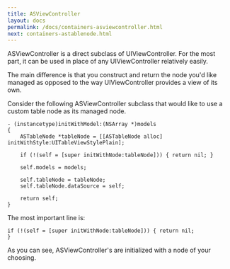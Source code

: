 ```yaml
---
title: ASViewController
layout: docs
permalink: /docs/containers-asviewcontroller.html
next: containers-astablenode.html
---
```


ASViewController is a direct subclass of UIViewController.  For the most part, it can be used in place of any UIViewController relatively easily.  

The main difference is that you construct and return the node you'd like managed as opposed to the way UIViewController provides a view of its own.

Consider the following ASViewController subclass that would like to use a custom table node as its managed node.

```
- (instancetype)initWithModel:(NSArray *)models
{
    ASTableNode *tableNode = [[ASTableNode alloc] initWithStyle:UITableViewStylePlain];

    if (!(self = [super initWithNode:tableNode])) { return nil; }

    self.models = models;
    
    self.tableNode = tableNode;
    self.tableNode.dataSource = self;
    
    return self;
}
```

The most important line is:

<code>if (!(self = [super initWithNode:tableNode])) { return nil; }</code>

As you can see, ASViewController's are initialized with a node of your choosing.   
